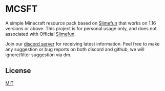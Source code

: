 # MCSFT

A simple Minecraft resource pack based on [Slimefun](https://github.com/Slimefun/Slimefun4) that works on 1.16 versions or above.
This project is for personal usage only, and does not associated with Official [Slimefun](https://github.com/Slimefun/Slimefun4).

Join our [discord server](https://discord.gg/4rjwDhvDCF) for receiving latest information.
Feel free to make any suggestion or bug reports on both discord and github, we will ignore/filter suggestion via dm.

## License
[MIT](https://github.com/braydenleung-Git/MCSFT/blob/main/LICENSE)
